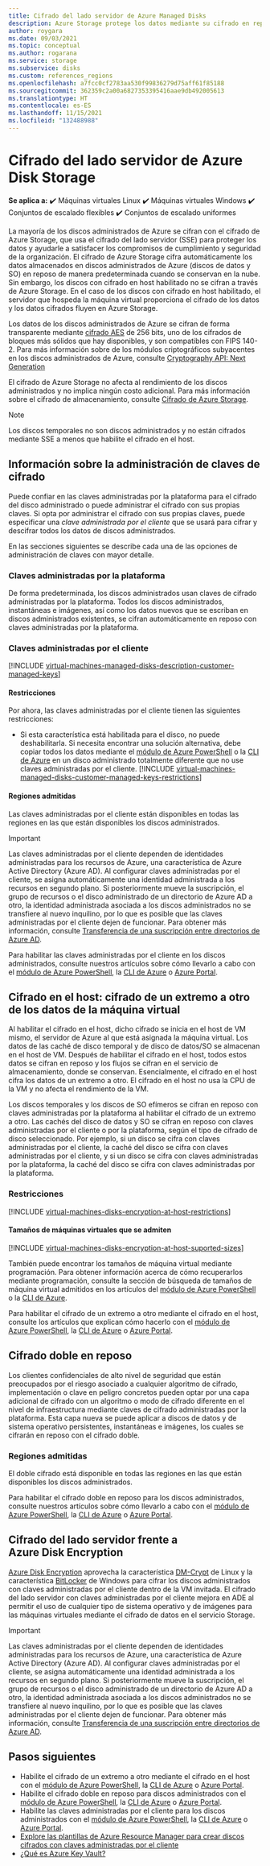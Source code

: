 ```yaml
---
title: Cifrado del lado servidor de Azure Managed Disks
description: Azure Storage protege los datos mediante su cifrado en reposo antes de guardarlos en los clústeres de Storage. Puede usar las claves administradas por el cliente para administrar el cifrado con sus propias claves, o bien puede utilizar las claves administradas por Microsoft para el cifrado de los discos administrados.
author: roygara
ms.date: 09/03/2021
ms.topic: conceptual
ms.author: rogarana
ms.service: storage
ms.subservice: disks
ms.custom: references_regions
ms.openlocfilehash: a7fcc0cf2783aa530f99836279d75aff61f85188
ms.sourcegitcommit: 362359c2a00a6827353395416aae9db492005613
ms.translationtype: HT
ms.contentlocale: es-ES
ms.lasthandoff: 11/15/2021
ms.locfileid: "132488988"
---
```

# <a name="server-side-encryption-of-azure-disk-storage"></a>Cifrado del lado servidor de Azure Disk Storage

**Se aplica a:** :heavy_check_mark: Máquinas virtuales Linux :heavy_check_mark: Máquinas virtuales Windows :heavy_check_mark: Conjuntos de escalado flexibles :heavy_check_mark: Conjuntos de escalado uniformes

La mayoría de los discos administrados de Azure se cifran con el cifrado de Azure Storage, que usa el cifrado del lado servidor (SSE) para proteger los datos y ayudarle a satisfacer los compromisos de cumplimiento y seguridad de la organización. El cifrado de Azure Storage cifra automáticamente los datos almacenados en discos administrados de Azure (discos de datos y SO) en reposo de manera predeterminada cuando se conservan en la nube. Sin embargo, los discos con cifrado en host habilitado no se cifran a través de Azure Storage. En el caso de los discos con cifrado en host habilitado, el servidor que hospeda la máquina virtual proporciona el cifrado de los datos y los datos cifrados fluyen en Azure Storage.

Los datos de los discos administrados de Azure se cifran de forma transparente mediante [cifrado AES](https://en.wikipedia.org/wiki/Advanced_Encryption_Standard) de 256 bits, uno de los cifrados de bloques más sólidos que hay disponibles, y son compatibles con FIPS 140-2. Para más información sobre de los módulos criptográficos subyacentes en los discos administrados de Azure, consulte [Cryptography API: Next Generation](/windows/desktop/seccng/cng-portal)

El cifrado de Azure Storage no afecta al rendimiento de los discos administrados y no implica ningún costo adicional. Para más información sobre el cifrado de almacenamiento, consulte [Cifrado de Azure Storage](../storage/common/storage-service-encryption.md).

> [!NOTE]
> Los discos temporales no son discos administrados y no están cifrados mediante SSE a menos que habilite el cifrado en el host.

## <a name="about-encryption-key-management"></a>Información sobre la administración de claves de cifrado

Puede confiar en las claves administradas por la plataforma para el cifrado del disco administrado o puede administrar el cifrado con sus propias claves. Si opta por administrar el cifrado con sus propias claves, puede especificar una *clave administrada por el cliente* que se usará para cifrar y descifrar todos los datos de discos administrados. 

En las secciones siguientes se describe cada una de las opciones de administración de claves con mayor detalle.

### <a name="platform-managed-keys"></a>Claves administradas por la plataforma

De forma predeterminada, los discos administrados usan claves de cifrado administradas por la plataforma. Todos los discos administrados, instantáneas e imágenes, así como los datos nuevos que se escriban en discos administrados existentes, se cifran automáticamente en reposo con claves administradas por la plataforma.

### <a name="customer-managed-keys"></a>Claves administradas por el cliente

[!INCLUDE [virtual-machines-managed-disks-description-customer-managed-keys](../../includes/virtual-machines-managed-disks-description-customer-managed-keys.md)]

#### <a name="restrictions"></a>Restricciones

Por ahora, las claves administradas por el cliente tienen las siguientes restricciones:

- Si esta característica está habilitada para el disco, no puede deshabilitarla.
    Si necesita encontrar una solución alternativa, debe copiar todos los datos mediante el [módulo de Azure PowerShell](windows/disks-upload-vhd-to-managed-disk-powershell.md#copy-a-managed-disk) o la [CLI de Azure](linux/disks-upload-vhd-to-managed-disk-cli.md#copy-a-managed-disk) en un disco administrado totalmente diferente que no use claves administradas por el cliente.
[!INCLUDE [virtual-machines-managed-disks-customer-managed-keys-restrictions](../../includes/virtual-machines-managed-disks-customer-managed-keys-restrictions.md)]

#### <a name="supported-regions"></a>Regiones admitidas

Las claves administradas por el cliente están disponibles en todas las regiones en las que están disponibles los discos administrados.

> [!IMPORTANT]
> Las claves administradas por el cliente dependen de identidades administradas para los recursos de Azure, una característica de Azure Active Directory (Azure AD). Al configurar claves administradas por el cliente, se asigna automáticamente una identidad administrada a los recursos en segundo plano. Si posteriormente mueve la suscripción, el grupo de recursos o el disco administrado de un directorio de Azure AD a otro, la identidad administrada asociada a los discos administrados no se transfiere al nuevo inquilino, por lo que es posible que las claves administradas por el cliente dejen de funcionar. Para obtener más información, consulte [Transferencia de una suscripción entre directorios de Azure AD](../active-directory/managed-identities-azure-resources/known-issues.md#transferring-a-subscription-between-azure-ad-directories).

Para habilitar las claves administradas por el cliente en los discos administrados, consulte nuestros artículos sobre cómo llevarlo a cabo con el [módulo de Azure PowerShell](windows/disks-enable-customer-managed-keys-powershell.md), la [CLI de Azure](linux/disks-enable-customer-managed-keys-cli.md) o [Azure Portal](disks-enable-customer-managed-keys-portal.md). 

## <a name="encryption-at-host---end-to-end-encryption-for-your-vm-data"></a>Cifrado en el host: cifrado de un extremo a otro de los datos de la máquina virtual

Al habilitar el cifrado en el host, dicho cifrado se inicia en el host de VM mismo, el servidor de Azure al que está asignada la máquina virtual. Los datos de las caché de disco temporal y de disco de datos/SO se almacenan en el host de VM. Después de habilitar el cifrado en el host, todos estos datos se cifran en reposo y los flujos se cifran en el servicio de almacenamiento, donde se conservan. Esencialmente, el cifrado en el host cifra los datos de un extremo a otro. El cifrado en el host no usa la CPU de la VM y no afecta el rendimiento de la VM. 

Los discos temporales y los discos de SO efímeros se cifran en reposo con claves administradas por la plataforma al habilitar el cifrado de un extremo a otro. Las cachés del disco de datos y SO se cifran en reposo con claves administradas por el cliente o por la plataforma, según el tipo de cifrado de disco seleccionado. Por ejemplo, si un disco se cifra con claves administradas por el cliente, la caché del disco se cifra con claves administradas por el cliente, y si un disco se cifra con claves administradas por la plataforma, la caché del disco se cifra con claves administradas por la plataforma.

### <a name="restrictions"></a>Restricciones

[!INCLUDE [virtual-machines-disks-encryption-at-host-restrictions](../../includes/virtual-machines-disks-encryption-at-host-restrictions.md)]

#### <a name="supported-vm-sizes"></a>Tamaños de máquinas virtuales que se admiten

[!INCLUDE [virtual-machines-disks-encryption-at-host-suported-sizes](../../includes/virtual-machines-disks-encryption-at-host-suported-sizes.md)]

También puede encontrar los tamaños de máquina virtual mediante programación. Para obtener información acerca de cómo recuperarlos mediante programación, consulte la sección de búsqueda de tamaños de máquina virtual admitidos en los artículos del [módulo de Azure PowerShell](windows/disks-enable-host-based-encryption-powershell.md#finding-supported-vm-sizes) o la [CLI de Azure](linux/disks-enable-host-based-encryption-cli.md#finding-supported-vm-sizes).

Para habilitar el cifrado de un extremo a otro mediante el cifrado en el host, consulte los artículos que explican cómo hacerlo con el [módulo de Azure PowerShell](windows/disks-enable-host-based-encryption-powershell.md), la [CLI de Azure](linux/disks-enable-host-based-encryption-cli.md) o [Azure Portal](disks-enable-host-based-encryption-portal.md).

## <a name="double-encryption-at-rest"></a>Cifrado doble en reposo

Los clientes confidenciales de alto nivel de seguridad que están preocupados por el riesgo asociado a cualquier algoritmo de cifrado, implementación o clave en peligro concretos pueden optar por una capa adicional de cifrado con un algoritmo o modo de cifrado diferente en el nivel de infraestructura mediante claves de cifrado administradas por la plataforma. Esta capa nueva se puede aplicar a discos de datos y de sistema operativo persistentes, instantáneas e imágenes, los cuales se cifrarán en reposo con el cifrado doble.

### <a name="supported-regions"></a>Regiones admitidas

El doble cifrado está disponible en todas las regiones en las que están disponibles los discos administrados.

Para habilitar el cifrado doble en reposo para los discos administrados, consulte nuestros artículos sobre cómo llevarlo a cabo con el [módulo de Azure PowerShell](windows/disks-enable-double-encryption-at-rest-powershell.md), la [CLI de Azure](linux/disks-enable-double-encryption-at-rest-cli.md) o [Azure Portal](disks-enable-double-encryption-at-rest-portal.md).

## <a name="server-side-encryption-versus-azure-disk-encryption"></a>Cifrado del lado servidor frente a Azure Disk Encryption

[Azure Disk Encryption](../security/fundamentals/azure-disk-encryption-vms-vmss.md) aprovecha la característica [DM-Crypt](https://en.wikipedia.org/wiki/Dm-crypt) de Linux y la característica [BitLocker](/windows/security/information-protection/bitlocker/bitlocker-overview) de Windows para cifrar los discos administrados con claves administradas por el cliente dentro de la VM invitada.  El cifrado del lado servidor con claves administradas por el cliente mejora en ADE al permitir el uso de cualquier tipo de sistema operativo y de imágenes para las máquinas virtuales mediante el cifrado de datos en el servicio Storage.
> [!IMPORTANT]
> Las claves administradas por el cliente dependen de identidades administradas para los recursos de Azure, una característica de Azure Active Directory (Azure AD). Al configurar claves administradas por el cliente, se asigna automáticamente una identidad administrada a los recursos en segundo plano. Si posteriormente mueve la suscripción, el grupo de recursos o el disco administrado de un directorio de Azure AD a otro, la identidad administrada asociada a los discos administrados no se transfiere al nuevo inquilino, por lo que es posible que las claves administradas por el cliente dejen de funcionar. Para obtener más información, consulte [Transferencia de una suscripción entre directorios de Azure AD](../active-directory/managed-identities-azure-resources/known-issues.md#transferring-a-subscription-between-azure-ad-directories).

## <a name="next-steps"></a>Pasos siguientes

- Habilite el cifrado de un extremo a otro mediante el cifrado en el host con el [módulo de Azure PowerShell](windows/disks-enable-host-based-encryption-powershell.md), la [CLI de Azure](linux/disks-enable-host-based-encryption-cli.md) o [Azure Portal](disks-enable-host-based-encryption-portal.md).
- Habilite el cifrado doble en reposo para discos administrados con el [módulo de Azure PowerShell](windows/disks-enable-double-encryption-at-rest-powershell.md), la [CLI de Azure](linux/disks-enable-double-encryption-at-rest-cli.md) o [Azure Portal](disks-enable-double-encryption-at-rest-portal.md).
- Habilite las claves administradas por el cliente para los discos administrados con el [módulo de Azure PowerShell](windows/disks-enable-customer-managed-keys-powershell.md), la [CLI de Azure](linux/disks-enable-customer-managed-keys-cli.md) o [Azure Portal](disks-enable-customer-managed-keys-portal.md).
- [Explore las plantillas de Azure Resource Manager para crear discos cifrados con claves administradas por el cliente](https://github.com/ramankumarlive/manageddiskscmkpreview)
- [¿Qué es Azure Key Vault?](../key-vault/general/overview.md)
